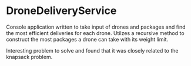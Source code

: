 # DroneDeliveryService
 
 Console application written to take input of drones and packages and find the most efficient deliveries for each drone.
Utilzes a recursive method to construct the most packages a drone can take with its weight limit.

Interesting problem to solve and found that it was closely related to the knapsack problem.  

